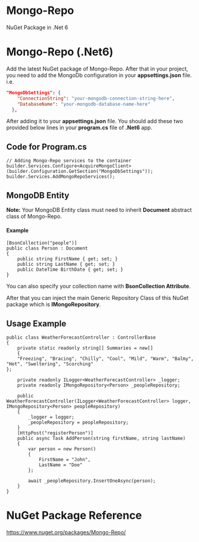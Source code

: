 # Mongo-Repo
NuGet Package in .Net 6
# Mongo-Repo (.Net6)
Add the latest NuGet package of Mongo-Repo. After that in your project, you need to add the MongoDb configuration in your **appsettings.json** file. i.e.
```json
"MongoDbSettings": {
    "ConnectionString": "your-mongodb-connection-string-here",
    "DatabaseName": "your-mongodb-database-name-here"
  },
```
After adding it to your  **appsettings.json** file. You should add these two provided below lines in your **program.cs** file of **.Net6** app.

## Code for Program.cs

    // Adding Mongo-Repo services to the container 
    builder.Services.Configure<AcquireMongoClient>(builder.Configuration.GetSection("MongoDbSettings"));
    builder.Services.AddMongoRepoServices();

## MongoDB Entity 
**Note:** Your MongoDB Entity class must need to inherit **Document** abstract class of Mongo-Repo.

#### Example
    [BsonCollection("people")]
    public class Person : Document
    {
        public string FirstName { get; set; }
        public string LastName { get; set; }
        public DateTime BirthDate { get; set; }
    }

You can also specify your collection name with **BsonCollection Attribute**.

After that you can inject the main Generic Repository Class of this NuGet package which is **IMongoRepository**.

## Usage Example 
    public class WeatherForecastController : ControllerBase
    {
        private static readonly string[] Summaries = new[]
        {
        "Freezing", "Bracing", "Chilly", "Cool", "Mild", "Warm", "Balmy", "Hot", "Sweltering", "Scorching"
    };

        private readonly ILogger<WeatherForecastController> _logger;
        private readonly IMongoRepository<Person> _peopleRepository;

        public WeatherForecastController(ILogger<WeatherForecastController> logger, IMongoRepository<Person> peopleRepository)
        {
            _logger = logger;
            _peopleRepository = peopleRepository;
        }
        [HttpPost("registerPerson")]
        public async Task AddPerson(string firstName, string lastName)
        {
            var person = new Person()
            {
                FirstName = "John",
                LastName = "Doe"
            };

            await _peopleRepository.InsertOneAsync(person);
        }  
    }

# NuGet Package Reference
https://www.nuget.org/packages/Mongo-Repo/
